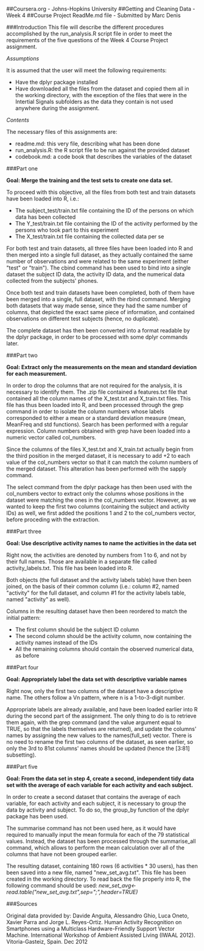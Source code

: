##Coursera.org - Johns-Hopkins University
##Getting and Cleaning Data - Week 4
##Course Project ReadMe.md file - Submitted by Marc Denis

###Introduction
This file will describe the different procedures accomplished by the run_analysis.R script file in order to meet the requirements of the five questions of the Week 4 Course Project assignment.

*Assumptions*

It is assumed that the user will meet the following requirements:

* Have the dplyr package installed
* Have downloaded all the files from the dataset and copied them all in the working directory, with the exception of the files that were in the Intertial Signals subfolders as the data they contain is not used anywhere during the assignment.

*Contents*

The necessary files of this assignments are:

* readme.md: this very file, describing what has been done
* run_analysis.R: the R script file to be run against the provided dataset
* codebook.md: a code book that describes the variables of the dataset


###Part one

**Goal: Merge the training and the test sets to create one data set.**

To proceed with this objective, all the files from both test and train datasets have been loaded into R, i.e.:

* The subject_test/train.txt file containing the ID of the persons on which data has been collected
* The Y_test/train.txt file containing the ID of the activity performed by the persons who took part to this experiment
* The X_test/train.txt file containing the collected data per se

For both test and train datasets, all three files have been loaded into R and then merged into a single full dataset, as they actually contained the same number of observations and were related to the same experiment (either "test" or "train"). The cbind command has been used to bind into a single dataset the subject ID data, the activity ID data, and the numerical data collected from the subjects' phones.

Once both test and train datasets have been completed, both of them have been merged into a single, full dataset, with the rbind command. Merging both datasets that way made sense, since they had the same number of columns, that depicted the exact same piece of information, and contained observations on different test subjects (hence, no duplicate).

The complete dataset has then been converted into a format readable by the dplyr package, in order to be processed with some dplyr commands later.



###Part two

**Goal: Extract only the measurements on the mean and standard deviation for each measurement.**

In order to drop the columns that are not required for the analysis, it is necessary to identify them. The .zip file contained a features.txt file that contained all the column names of the X_test.txt and X_train.txt files.
This file has thus been loaded into R, and been processed through the grep command in order to isolate the column numbers whose labels corresponded to either a mean or a standard deviation measure (mean, MeanFreq and std functions). Search has been performed with a regular expression.
Column numbers obtained with grep have been loaded into a numeric vector called col_numbers.

Since the columns of the files X_test.txt and X_train.txt actually begin from the third position in the merged dataset, it is necessary to add +2 to each value of the col_numbers vector so that it can match the column numbers of the merged dataset. This alteration has been performed with the sapply command.

The select command from the dplyr package has then been used with the col_numbers vector to extract only the columns whose positions in the dataset were matching the ones in the col_numbers vector. However, as we wanted to keep the first two columns (containing the subject and activity IDs) as well, we first added the positions 1 and 2 to the col_numbers vector, before proceding with the extraction.



###Part three

**Goal: Use descriptive activity names to name the activities in the data set**

Right now, the activities are denoted by numbers from 1 to 6, and not by their full names. Those are available in a separate file called activity_labels.txt. This file has been loaded into R.

Both objects (the full dataset and the activity labels table) have then been joined, on the basis of their common column (i.e.: column #2, named "activity" for the full dataset, and column #1 for the activity labels table, named "activity" as well).

Columns in the resulting dataset have then been reordered to match the initial pattern:
* The first column should be the subject ID column
* The second column should be the activity column, now containing the activity names instead of the IDs
* All the remaining columns should contain the observed numerical data, as before



###Part four

**Goal: Appropriately label the data set with descriptive variable names**

Right now, only the first two columns of the dataset have a descriptive name. The others follow a Vn pattern, where n is a 1-to-3-digit number.

Appropriate labels are already available, and have been loaded earlier into R during the second part of the assignment. The only thing to do is to retrieve them again, with the grep command (and the value argument equal to TRUE, so that the labels themselves are returned), and update the columns' names by assigning the new values to the names(full_set) vector.
There is no need to rename the first two columns of the dataset, as seen earlier, so only the 3rd to 81st columns' names should be updated (hence the [3:81] subsetting).



###Part five

**Goal: From the data set in step 4, create a second, independent tidy data set with the average of each variable for each activity and each subject.**

In order to create a second dataset that contains the average of each variable, for each activity and each subject, it is necessary to group the data by activity and subject. To do so, the group_by function of the dplyr package has been used.

The summarise command has not been used here, as it would have required to manually input the mean formula for each of the 79 statistical values. Instead, the dataset has been processed through the summarise_all command, which allows to perform the mean calculation over all of the columns that have not been grouped earlier.

The resulting dataset, containing 180 rows (6 activities * 30 users), has then been saved into a new file, named "new_set_avg.txt". This file has been created in the working directory.
To read back the file properly into R, the following command should be used:
*new_set_avg<-read.table("new_set_avg.txt",sep=";",header=TRUE)*



###Sources

Original data provided by:
Davide Anguita, Alessandro Ghio, Luca Oneto, Xavier Parra and Jorge L. Reyes-Ortiz. Human Activity Recognition on Smartphones using a Multiclass Hardware-Friendly Support Vector Machine. International Workshop of Ambient Assisted Living (IWAAL 2012). Vitoria-Gasteiz, Spain. Dec 2012